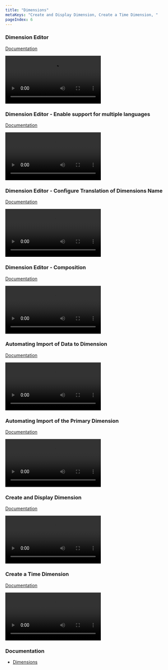 ```yaml
---
title: "Dimensions"
metaKeys: "Create and Display Dimension, Create a Time Dimension, "
pageIndex: 6
---
```




### Dimension Editor
[Documentation](../docs/dimensions.md)

![video](https://profitbasedocs.blob.core.windows.net/videos/Dimension%20-%20Dim%20Editor.mp4)
<br/>

### Dimension Editor - Enable support for multiple languages
[Documentation](../docs/dimensions.md)

![video](https://profitbasedocs.blob.core.windows.net/videos/Dim%20Translations%20Members.mp4)
<br/>

### Dimension Editor - Configure Translation of Dimensions Name
[Documentation](../docs/dimensions/howto/transl.md)

![video](https://profitbasedocs.blob.core.windows.net/videos/Dim%20Translations%20Name.mp4)
<br/>

### Dimension Editor - Composition
[Documentation](../docs/dimensions/dimcomposition.md)

![video](https://profitbasedocs.blob.core.windows.net/videos/Dimension%20-%20Dimension%20Composition.mp4)
<br/>


### Automating Import of Data to Dimension
[Documentation](../docs/dimensions.md)

![video](https://profitbasedocs.blob.core.windows.net/videos/Automating%20Import%20of%20Data%20to%20Dimension.mp4)
<br/>

### Automating Import of the Primary Dimension
[Documentation](../docs/dimensions.md)

![video](https://profitbasedocs.blob.core.windows.net/videos/Dimension%20-%20Import%20Primary%20Dimension.mp4)
<br/>

### Create and Display Dimension
[Documentation](../docs/dimensions.md)

![video](https://profitbasedocs.blob.core.windows.net/videos/Dimension%20-%20Create%20and%20display%20dimension.mp4)
<br/>

### Create a Time Dimension
[Documentation](../docs/dimensions.md)

![video](https://profitbasedocs.blob.core.windows.net/videos/Dimension%20-%20Creating%20a%20Time%20Dimension.mp4)
<br/>

### Documentation 

* [Dimensions](../docs/dimensions.md)